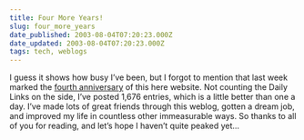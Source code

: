```yaml
---
title: Four More Years!
slug: four_more_years
date_published: 2003-08-04T07:20:23.000Z
date_updated: 2003-08-04T07:20:23.000Z
tags: tech, weblogs
---
```


I guess it shows how busy I’ve been, but I forgot to mention that last week marked the [fourth anniversary](http://www.dashes.com/anil/index.php?archives/1999/07/index.php) of this here website. Not counting the Daily Links on the side, I’ve posted 1,676 entries, which is a little better than one a day. I’ve made lots of great friends through this weblog, gotten a dream job, and improved my life in countless other immeasurable ways. So thanks to all of you for reading, and let’s hope I haven’t quite peaked yet…
